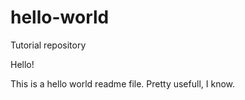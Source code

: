 # hello-world
Tutorial repository

Hello!

This is a hello world readme file. Pretty usefull, I know. 
